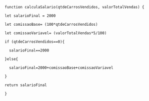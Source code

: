 ```
function calculaSalario(qtdeCarrosVendidos, valorTotalVendas) {
```
```
let salarioFinal = 2000
```
```
let comissaoBase= (100*qtdeCarrosVendidos)
```
```
let comissaoVariavel= (valorTotalVendas*5/100)
```
```
if (qtdeCarrosVendidos==0){
```
```
  salarioFinal==2000
```
```
}else{
```
```
  salarioFinal=2000+comissaoBase+comissaoVariavel
```
```
}
```
```
return salarioFinal
```
```
}
```